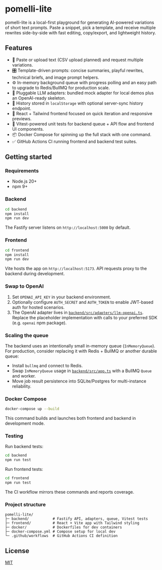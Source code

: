 # pomelli-lite

pomelli-lite is a local-first playground for generating AI-powered variations of short text prompts. Paste a snippet, pick a template, and receive multiple rewrites side-by-side with fast editing, copy/export, and lightweight history.

## Features

- 📄 Paste or upload text (CSV upload planned) and request multiple variations.
- 🎛️ Template-driven prompts: concise summaries, playful rewrites, technical briefs, and image prompt helpers.
- ⚙️ In-memory background queue with progress polling and an easy path to upgrade to Redis/BullMQ for production scale.
- 🔌 Pluggable LLM adapters: bundled mock adapter for local demos plus an OpenAI-ready skeleton.
- 💾 History stored in `localStorage` with optional server-sync history endpoint.
- 🧱 React + Tailwind frontend focused on quick iteration and responsive previews.
- 🧪 Vitest-powered unit tests for backend queue + API flow and frontend UI components.
- 📦 Docker Compose for spinning up the full stack with one command.
- ✅ GitHub Actions CI running frontend and backend test suites.

## Getting started

### Requirements

- Node.js 20+
- npm 9+

### Backend

```bash
cd backend
npm install
npm run dev
```

The Fastify server listens on `http://localhost:5000` by default.

### Frontend

```bash
cd frontend
npm install
npm run dev
```

Vite hosts the app on `http://localhost:5173`. API requests proxy to the backend during development.

### Swap to OpenAI

1. Set `OPENAI_API_KEY` in your backend environment.
2. Optionally configure `AUTH_SECRET` and `AUTH_TOKEN` to enable JWT-based auth for hosted scenarios.
3. The OpenAI adapter lives in [`backend/src/adapters/llm-openai.ts`](backend/src/adapters/llm-openai.ts). Replace the placeholder implementation with calls to your preferred SDK (e.g. `openai` npm package).

### Scaling the queue

The backend uses an intentionally small in-memory queue (`InMemoryQueue`). For production, consider replacing it with Redis + BullMQ or another durable queue:

- Install `bullmq` and connect to Redis.
- Swap `InMemoryQueue` usage in [`backend/src/app.ts`](backend/src/app.ts) with a BullMQ `Queue` and worker.
- Move job result persistence into SQLite/Postgres for multi-instance reliability.

### Docker Compose

```bash
docker-compose up --build
```

This command builds and launches both frontend and backend in development mode.

### Testing

Run backend tests:

```bash
cd backend
npm run test
```

Run frontend tests:

```bash
cd frontend
npm run test
```

The CI workflow mirrors these commands and reports coverage.

### Project structure

```
pomelli-lite/
├─ backend/           # Fastify API, adapters, queue, Vitest tests
├─ frontend/          # React + Vite app with Tailwind styling
├─ docker/            # Dockerfiles for dev containers
├─ docker-compose.yml # Compose setup for local dev
└─ .github/workflows  # GitHub Actions CI definition
```

## License

[MIT](LICENSE)
